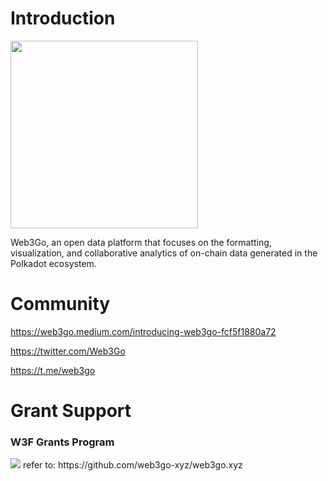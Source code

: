 # Introduction
<img style='width:300px' src='https://web3go.xyz/static/Web3Go.logo-h.png'> 

Web3Go, an open data platform that focuses on the formatting, visualization, and collaborative analytics of on-chain data generated in the Polkadot ecosystem.

# Community 
https://web3go.medium.com/introducing-web3go-fcf5f1880a72
 
https://twitter.com/Web3Go
 
https://t.me/web3go


# Grant Support 

### W3F Grants Program

<img src='https://web3go.xyz/static/web3_foundation_grants_badge_black.png'> 
refer to: https://github.com/web3go-xyz/web3go.xyz

